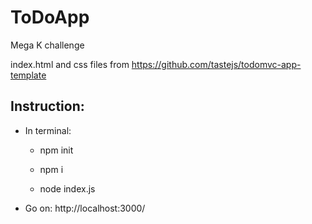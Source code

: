# ToDoApp

Mega K challenge

index.html and css files from https://github.com/tastejs/todomvc-app-template


## Instruction:

* In terminal:

  * npm init

  * npm i

  * node index.js

* Go on: 
http://localhost:3000/

